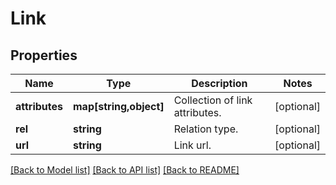 # Link

## Properties
Name | Type | Description | Notes
------------ | ------------- | ------------- | -------------
**attributes** | **map[string,object]** | Collection of link attributes. | [optional] 
**rel** | **string** | Relation type. | [optional] 
**url** | **string** | Link url. | [optional] 

[[Back to Model list]](../README.md#documentation-for-models) [[Back to API list]](../README.md#documentation-for-api-endpoints) [[Back to README]](../README.md)


